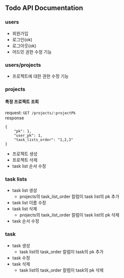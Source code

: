 ## Todo API Documentation

### users
* 회원가입 
* 로그인(ok)
* 로그아웃(ok)
* 어드민 권한 수정 기능

### users/projects
* 프로젝트에 대한 권한 수정 기능

### projects
#### 특정 프로젝트 조회
request: `GET /projects/:projectPk`
<br>
response
```
{
    "pk": 1,
    "user_pk": 1,
    "task_lists_order": "1,2,3"
}
```

* 프로젝트 생성
* 프로젝트 삭제
* task list 순서 수정

### task lists
* task list 생성
    - projects의 task_list_order  칼럼이 task list의 pk 추가
* task list 이름 수정
* task list 삭제
    - projects의 task_list_order 칼럼이 task list의 pk 삭제
* task 순서 수정

### task
* task 생성
    - task list의 task_order 칼럼이 task의 pk 추가
* task 수정
* task 삭제
    - task list의 task_order 칼럼이 task의 pk 삭제
